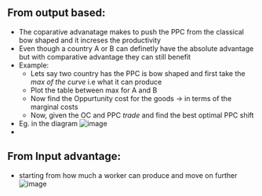 
## From output based:


* The coparative advanatage makes to push the PPC from the classical bow shaped and it increses the productivity
* Even though a country A or B can definetly have the absolute advantage but with comparative advantage they can still benefit 
* Example:
  * Lets say two country has the PPC is bow shaped and first take the *max of the curve* i.e what it can produce
  * Plot the table between max for A and B
  * Now find the Oppurtunity cost for the goods -> in terms of the marginal costs
  * Now, given the OC and PPC *trade* and find the best optimal PPC shift
* Eg. in the diagram
![image](https://i.imgur.com/sCa7SvU.png)
* 

## From Input advantage:

* starting from how much a worker can produce and move on further
![image](https://i.imgur.com/qI3tzui.png)
